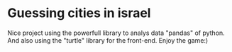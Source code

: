 # Guessing cities in israel
Nice project using the powerfull library to analys data "pandas"
of python. And also using the "turtle" library for the front-end.
Enjoy the game:)
